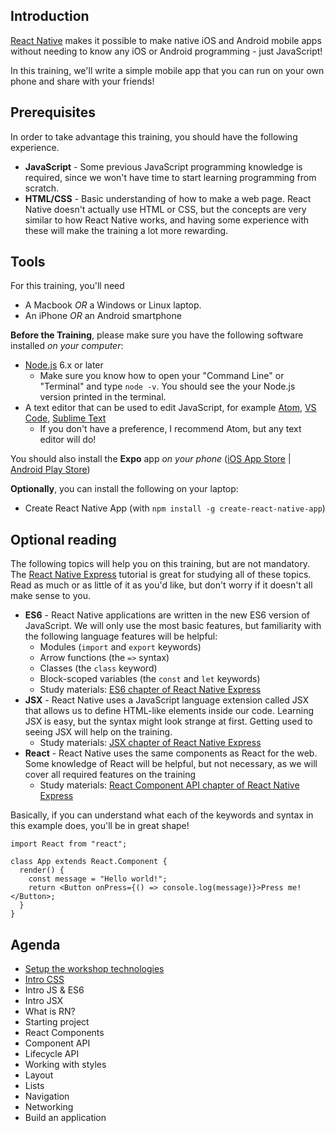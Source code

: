 ## Introduction

[React Native](https://facebook.github.io/react-native/) makes it possible to make native
iOS and Android mobile apps without needing to know any iOS or Android programming - just JavaScript!

In this training, we'll write a simple mobile app that you can run on your own phone and share with your friends!

## Prerequisites

In order to take advantage this training, you should have the following experience.

- **JavaScript** - Some previous JavaScript programming knowledge is required, since we won't have time to start learning programming from scratch.
- **HTML/CSS** - Basic understanding of how to make a web page. React Native doesn't actually use HTML or CSS, but the concepts are very similar to how React Native works, and having some experience with these will make the training a lot more rewarding.

## Tools

For this training, you'll need

- A Macbook _OR_ a Windows or Linux laptop.
- An iPhone _OR_ an Android smartphone

**Before the Training**, please make sure you have the following software installed _on your computer_:

- [Node.js](https://nodejs.org) 6.x or later
  - Make sure you know how to open your "Command Line" or "Terminal" and type `node -v`. You should see the your Node.js version printed in the terminal.
- A text editor that can be used to edit JavaScript, for example [Atom](https://atom.io/), [VS Code](https://code.visualstudio.com/), [Sublime Text](https://www.sublimetext.com/)
  - If you don't have a preference, I recommend Atom, but any text editor will do!

You should also install the **Expo** app _on your phone_
([iOS App Store](https://itunes.apple.com/app/apple-store/id982107779?mt=8) | [Android Play Store](https://play.google.com/store/apps/details?id=host.exp.exponent&referrer=www))

**Optionally**, you can install the following on your laptop:

- Create React Native App (with `npm install -g create-react-native-app`)

## Optional reading

The following topics will help you on this training, but are not mandatory. The [React Native Express](http://www.reactnativeexpress.com/) tutorial is great for studying all of these topics. Read as much or as little of it as you'd like, but don't worry if it doesn't all make sense to you.

- **ES6** - React Native applications are written in the new ES6 version of JavaScript. We will only use the most basic features, but familiarity with the following language features will be helpful:
  - Modules (`import` and `export` keywords)
  - Arrow functions (the `=>` syntax)
  - Classes (the `class` keyword)
  - Block-scoped variables (the `const` and `let` keywords)
  - Study materials: [ES6 chapter of React Native Express](http://www.reactnativeexpress.com/es6)
- **JSX** - React Native uses a JavaScript language extension called JSX that allows us to define HTML-like elements inside our code. Learning JSX is easy, but the syntax might look strange at first. Getting used to seeing JSX will help on the training.
  - Study materials: [JSX chapter of React Native Express](http://www.reactnativeexpress.com/jsx)
- **React** - React Native uses the same components as React for the web. Some knowledge of React will be helpful, but not necessary, as we will cover all required features on the training
  - Study materials: [React Component API chapter of React Native Express](http://www.reactnativeexpress.com/component_api)

Basically, if you can understand what each of the keywords and syntax in this example does, you'll be in great shape!

```es6
import React from "react";

class App extends React.Component {
  render() {
    const message = "Hello world!";
    return <Button onPress={() => console.log(message)}>Press me!</Button>;
  }
}
```

## Agenda

- [Setup the workshop technologies](https://docs.google.com/presentation/d/1RXzmmdMY20VcSQexiJWzGWQRyPCI4zpUh4FaWBjbo_A/edit?usp=sharing)
- [Intro CSS](https://docs.google.com/presentation/d/1i_sm6fuhIyVEpVKSWUf7cm9zzmIS9B8y2d0AnIIyEpM/edit?usp=sharing)
- Intro JS & ES6
- Intro JSX
- What is RN?
- Starting project
- React Components
- Component API
- Lifecycle API
- Working with styles
- Layout
- Lists
- Navigation
- Networking
- Build an application
